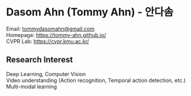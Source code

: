 # Dasom Ahn (Tommy Ahn) - 안다솜

Email: tommydasomahn@gmail.com             
Homepage: https://tommy-ahn.github.io/             
CVPR Lab: https://cvpr.kmu.ac.kr/               

## Research Interest

Deep Learning, Computer Vision     
Video understanding (Action recognition, Temporal action detection, etc.)      
Multi-modal learning      
